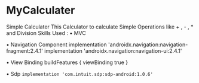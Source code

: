 # MyCalculater
Simple Calculater
This Calculator to calculate Simple Operations like + , - , * and Division 
Skills Used :
• MVC

• Navigation Component
    implementation 'androidx.navigation:navigation-fragment:2.4.1'
    implementation 'androidx.navigation:navigation-ui:2.4.1' 

• View Binding
   buildFeatures {
    viewBinding true
     } 
        
• Sdp
    `implementation 'com.intuit.sdp:sdp-android:1.0.6' `
